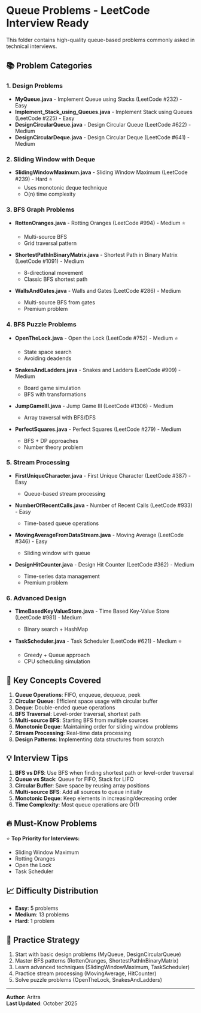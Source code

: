 # Queue Problems - LeetCode Interview Ready

This folder contains high-quality queue-based problems commonly asked in technical interviews.

## 📚 Problem Categories

### 1. **Design Problems**
- **MyQueue.java** - Implement Queue using Stacks (LeetCode #232) - Easy
- **Implement_Stack_using_Queues.java** - Implement Stack using Queues (LeetCode #225) - Easy
- **DesignCircularQueue.java** - Design Circular Queue (LeetCode #622) - Medium
- **DesignCircularDeque.java** - Design Circular Deque (LeetCode #641) - Medium

### 2. **Sliding Window with Deque**
- **SlidingWindowMaximum.java** - Sliding Window Maximum (LeetCode #239) - Hard ⭐
  - Uses monotonic deque technique
  - O(n) time complexity

### 3. **BFS Graph Problems**
- **RottenOranges.java** - Rotting Oranges (LeetCode #994) - Medium ⭐
  - Multi-source BFS
  - Grid traversal pattern
  
- **ShortestPathInBinaryMatrix.java** - Shortest Path in Binary Matrix (LeetCode #1091) - Medium
  - 8-directional movement
  - Classic BFS shortest path

- **WallsAndGates.java** - Walls and Gates (LeetCode #286) - Medium
  - Multi-source BFS from gates
  - Premium problem

### 4. **BFS Puzzle Problems**
- **OpenTheLock.java** - Open the Lock (LeetCode #752) - Medium ⭐
  - State space search
  - Avoiding deadends

- **SnakesAndLadders.java** - Snakes and Ladders (LeetCode #909) - Medium
  - Board game simulation
  - BFS with transformations

- **JumpGameIII.java** - Jump Game III (LeetCode #1306) - Medium
  - Array traversal with BFS/DFS

- **PerfectSquares.java** - Perfect Squares (LeetCode #279) - Medium
  - BFS + DP approaches
  - Number theory problem

### 5. **Stream Processing**
- **FirstUniqueCharacter.java** - First Unique Character (LeetCode #387) - Easy
  - Queue-based stream processing
  
- **NumberOfRecentCalls.java** - Number of Recent Calls (LeetCode #933) - Easy
  - Time-based queue operations
  
- **MovingAverageFromDataStream.java** - Moving Average (LeetCode #346) - Easy
  - Sliding window with queue

- **DesignHitCounter.java** - Design Hit Counter (LeetCode #362) - Medium
  - Time-series data management
  - Premium problem

### 6. **Advanced Design**
- **TimeBasedKeyValueStore.java** - Time Based Key-Value Store (LeetCode #981) - Medium
  - Binary search + HashMap
  
- **TaskScheduler.java** - Task Scheduler (LeetCode #621) - Medium ⭐
  - Greedy + Queue approach
  - CPU scheduling simulation

## 🎯 Key Concepts Covered

1. **Queue Operations**: FIFO, enqueue, dequeue, peek
2. **Circular Queue**: Efficient space usage with circular buffer
3. **Deque**: Double-ended queue operations
4. **BFS Traversal**: Level-order traversal, shortest path
5. **Multi-source BFS**: Starting BFS from multiple sources
6. **Monotonic Deque**: Maintaining order for sliding window problems
7. **Stream Processing**: Real-time data processing
8. **Design Patterns**: Implementing data structures from scratch

## 💡 Interview Tips

1. **BFS vs DFS**: Use BFS when finding shortest path or level-order traversal
2. **Queue vs Stack**: Queue for FIFO, Stack for LIFO
3. **Circular Buffer**: Save space by reusing array positions
4. **Multi-source BFS**: Add all sources to queue initially
5. **Monotonic Deque**: Keep elements in increasing/decreasing order
6. **Time Complexity**: Most queue operations are O(1)

## 🔥 Must-Know Problems

⭐ **Top Priority for Interviews:**
- Sliding Window Maximum
- Rotting Oranges
- Open the Lock
- Task Scheduler

## 📈 Difficulty Distribution

- **Easy**: 5 problems
- **Medium**: 13 problems
- **Hard**: 1 problem

## 🚀 Practice Strategy

1. Start with basic design problems (MyQueue, DesignCircularQueue)
2. Master BFS patterns (RottenOranges, ShortestPathInBinaryMatrix)
3. Learn advanced techniques (SlidingWindowMaximum, TaskScheduler)
4. Practice stream processing (MovingAverage, HitCounter)
5. Solve puzzle problems (OpenTheLock, SnakesAndLadders)

---
**Author**: Aritra  
**Last Updated**: October 2025
